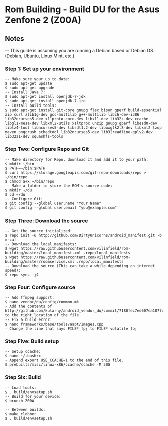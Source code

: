 # Rom Building - Build DU for the Asus Zenfone 2 (Z00A)

## Notes

-- This guide is assuming you are running a Debian based or Debian OS. (Debian, Ubuntu, Linux Mint, etc.)

### Step 1: Set up your environment 

```
-- Make sure your up to date:
$ sudo apt-get update
$ sudo apt-get upgrade
-- Install Java 7:
$ sudo apt-get install openjdk-7-jdk
$ sudo apt-get install openjdk-7-jre
-- Install build tools:
$ sudo apt-get install git-core gnupg flex bison gperf build-essential zip curl zlib1g-dev gcc-multilib g++-multilib libc6-dev-i386 lib32ncurses5-dev x11proto-core-dev libx11-dev lib32z-dev ccache libgl1-mesa-dev libxml2-utils xsltproc unzip gnupg gperf libesd0-dev liblz4-tool libncurses5-dev libsdl1.2-dev libwxgtk2.8-dev libxml2 lzop maven pngcrush schedtool lib32ncurses5-dev lib32readline-gplv2-dev lib32z1-dev squashfs-tools 
```

### Step Two: Configure Repo and Git  

```
-- Make directory for Repo, download it and add it to your path:
$ mkdir ~/bin
$ PATH=~/bin:$PATH
$ curl https://storage.googleapis.com/git-repo-downloads/repo > ~/bin/repo
$ chmod a+x ~/bin/repo
-- Make a folder to store the ROM's source code:
$ mkdir ~/du 
$ cd ~/du
-- Configure Git:
$ git config --global user.name "Your Name"
$ git config --global user.email "you@example.com"
```

### Step Three: Download the source 

```
-- Get the source initialized:
$ repo init -u http://github.com/DirtyUnicorns/android_manifest.git -b m-caf
-- Download the local manifests:
$ wget https://raw.githubusercontent.com/vilinfield/rom-building/master/local_manifest.xml .repo/local_manifests
$ wget https://raw.githubusercontent.com/vilinfield/rom-building/master/roomservice.xml .repo/local_manifests
-- Download the source (This can take a while depending on internet speed):
$ repo sync -j4
```

### Step Four: Configure source

```
-- Add ffmpeg support:
$ nano vendor/du/config/common.mk
- Add the contents of http://github.com/kularny/android_vendor_du/commit/7180fec7ed607ea1077cd6c83b23a8f0abdca6e0 to the right location of the file.
-- Fix a build error:
$ nano frameworks/base/tools/aapt/Images.cpp
- Change the line that says FILE* fp; to FILE* volatile fp;﻿
```

### Step Five: Build setup

```
-- Setup ccache:
$ nano ~/.bashrc
- Append export USE_CCACHE=1 to the end of this file.
$ prebuilts/misc/linux-x86/ccache/ccache -M 50G 
```

### Step Six: Build

```
-- Load tools:
$ . build/envsetup.sh
-- Build for your device:
$ brunch Z00A
```

```
-- Between builds:
$ make clobber
$ . build/envsetup.sh
```
